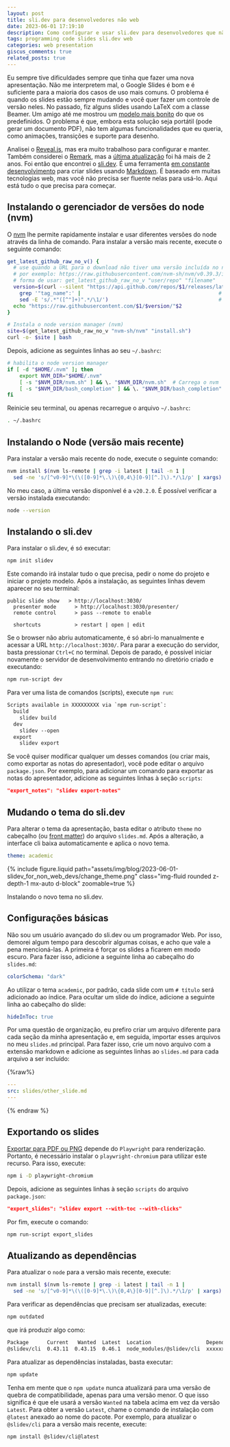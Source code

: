 ```yaml
---
layout: post
title: sli.dev para desenvolvedores não web
date: 2023-06-01 17:19:10
description: Como configurar e usar sli.dev para desenvolvedores que não são web
tags: programming code slides sli.dev web
categories: web presentation
giscus_comments: true
related_posts: true
---
```


Eu sempre tive dificuldades sempre que tinha que fazer uma nova apresentação. Não me interpretem mal, o Google Slides é bom e é suficiente para a maioria dos casos de uso mais comuns. O problema é quando os slides estão sempre mudando e você quer fazer um controle de versão neles. No passado, fiz alguns slides usando LaTeX com a classe Beamer. Um amigo até me mostrou um [modelo mais bonito](https://github.com/deuslirio/UFGTeX-Presentation) do que os predefinidos. O problema é que, embora esta solução seja portátil (pode gerar um documento PDF), não tem algumas funcionalidades que eu queria, como animações, transições e suporte para desenho.

Analisei o [Reveal.js](https://revealjs.com/), mas era muito trabalhoso para configurar e manter. Também considerei o [Remark](https://remarkjs.com/), mas a [última atualização](https://github.com/gnab/remark) foi há mais de 2 anos. Foi então que encontrei o [sli.dev](https://sli.dev/). É uma ferramenta [em constante desenvolvimento](https://github.com/slidevjs/slidev) para criar slides usando [Markdown](https://sli.dev/guide/syntax.html). É baseado em muitas tecnologias web, mas você não precisa ser fluente nelas para usá-lo. Aqui está tudo o que precisa para começar.

## Instalando o gerenciador de versões do node (nvm)

O [nvm](https://github.com/nvm-sh/nvm) lhe permite rapidamente instalar e usar diferentes versões do node através da linha de comando. Para instalar a versão mais recente, execute o seguinte comando:

```bash
get_latest_github_raw_no_v() {
  # use quando a URL para o download não tiver uma versão incluída no nome do arquivo
  # por exemplo: https://raw.githubusercontent.com/nvm-sh/nvm/v0.39.3/install.sh
  # forma de usar: get_latest_github_raw_no_v "user/repo" "filename"
  version=$(curl --silent "https://api.github.com/repos/$1/releases/latest" |  # Obtém a versão mais recente da API do GitHub
    grep '"tag_name":' |                                             # Pega a linha da tag
    sed -E 's/.*"([^"]+)".*/\1/')                                    # Extrai o valor do JSON
  echo "https://raw.githubusercontent.com/$1/$version/"$2
}

# Instala o node version manager (nvm)
site=$(get_latest_github_raw_no_v "nvm-sh/nvm" "install.sh")
curl -o- $site | bash
```

Depois, adicione as seguintes linhas ao seu `~/.bashrc`:

```bash
# habilita o node version manager
if [ -d "$HOME/.nvm" ]; then
    export NVM_DIR="$HOME/.nvm"
    [ -s "$NVM_DIR/nvm.sh" ] && \. "$NVM_DIR/nvm.sh"  # Carrega o nvm
    [ -s "$NVM_DIR/bash_completion" ] && \. "$NVM_DIR/bash_completion"  # Habilita o bash_completion
fi
```

Reinicie seu terminal, ou apenas recarregue o arquivo `~/.bashrc`:

```bash
. ~/.bashrc
```

## Instalando o Node (versão mais recente)

Para instalar a versão mais recente do node, execute o seguinte comando:

```bash
nvm install $(nvm ls-remote | grep -i latest | tail -n 1 |
  sed -ne 's/[^v0-9]*\(\([0-9]*\.\)\{0,4\}[0-9][^.]\).*/\1/p' | xargs)
```

No meu caso, a última versão disponível é a `v20.2.0`. É possível verificar a versão instalada executando:

```bash
node --version
```

## Instalando o sli.dev

Para instalar o sli.dev, é só executar:

```bash
npm init slidev
```

Este comando irá instalar tudo o que precisa, pedir o nome do projeto e iniciar o projeto modelo. Após a instalação, as seguintes linhas devem aparecer no seu terminal:

```
public slide show   > http://localhost:3030/
  presenter mode      > http://localhost:3030/presenter/
  remote control      > pass --remote to enable

  shortcuts           > restart | open | edit
```

Se o browser não abriu automaticamente, é só abri-lo manualmente e acessar a URL `http://localhost:3030/`. Para parar a execução do servidor, basta pressionar `Ctrl+C` no terminal. Depois de parado, é possível iniciar novamente o servidor de desenvolvimento entrando no diretório criado e executando:

```bash
npm run-script dev
```

Para ver uma lista de comandos (scripts), execute `npm run`:

```txt
Scripts available in XXXXXXXXX via `npm run-script`:
  build
    slidev build
  dev
    slidev --open
  export
    slidev export
```

Se você quiser modificar qualquer um desses comandos (ou criar mais, como exportar as notas do apresentador), você pode editar o arquivo `package.json`. Por exemplo, para adicionar um comando para exportar as notas do apresentador, adicione as seguintes linhas à seção `scripts`:

```json
"export_notes": "slidev export-notes"
```

## Mudando o tema do sli.dev

Para alterar o tema da apresentação, basta editar o atributo `theme` no cabeçalho (ou [front matter](https://daily-dev-tips.com/posts/what-exactly-is-frontmatter/)) do arquivo `slides.md`. Após a alteração, a interface cli baixa automaticamente e aplica o novo tema.

```yaml
theme: academic
```

{% include figure.liquid path="assets/img/blog/2023-06-01-slidev_for_non_web_devs/change_theme.png" class="img-fluid rounded z-depth-1 mx-auto d-block" zoomable=true %}

<div class="caption">
    Instalando o novo tema no sli.dev.
</div>

## Configurações básicas

Não sou um usuário avançado do sli.dev ou um programador Web. Por isso, demorei algum tempo para descobrir algumas coisas, e acho que vale a pena mencioná-las. A primeira é forçar os slides a ficarem em modo escuro. Para fazer isso, adicione a seguinte linha ao cabeçalho do `slides.md`:

```yaml
colorSchema: "dark"
```

Ao utilizar o tema `academic`, por padrão, cada slide com um `# título` será adicionado ao índice. Para ocultar um slide do índice, adicione a seguinte linha ao cabeçalho do slide:

```yaml
hideInToc: true
```

Por uma questão de organização, eu prefiro criar um arquivo diferente para cada seção da minha apresentação e, em seguida, importar esses arquivos no meu `slides.md` principal. Para fazer isso, crie um novo arquivo com a extensão markdown e adicione as seguintes linhas ao `slides.md` para cada arquivo a ser incluído:

{%raw%}

```yaml
---
src: slides/other_slide.md
---
```

{% endraw %}

## Exportando os slides

[Exportar para PDF ou PNG](https://sli.dev/guide/exporting.html) depende do `Playwright` para renderização. Portanto, é necessário instalar o `playwright-chromium` para utilizar este recurso. Para isso, execute:

```bash
npm i -D playwright-chromium
```

Depois, adicione as seguintes linhas à seção `scripts` do arquivo `package.json`:

```json
"export_slides": "slidev export --with-toc --with-clicks"
```

Por fim, execute o comando:

```bash
npm run-script export_slides
```

## Atualizando as dependências

Para atualizar o `node` para a versão mais recente, execute:

```bash
nvm install $(nvm ls-remote | grep -i latest | tail -n 1 |
  sed -ne 's/[^v0-9]*\(\([0-9]*\.\)\{0,4\}[0-9][^.]\).*/\1/p' | xargs) --reinstall-packages-from=current
```

Para verificar as dependências que precisam ser atualizadas, execute:

```bash
npm outdated
```

que irá produzir algo como:

```txt
Package      Current   Wanted  Latest  Location                  Depended by
@slidev/cli  0.43.11  0.43.15  0.46.1  node_modules/@slidev/cli  xxxxxxxx
```

Para atualizar as dependências instaladas, basta executar:

```bash
npm update
```

Tenha em mente que o `npm update` nunca atualizará para uma versão de quebra de compatibilidade, apenas para uma versão menor. O que isso significa é que ele usará a versão `Wanted` na tabela acima em vez da versão `Latest`. Para obter a versão `Latest`, chame o comando de instalação com `@latest` anexado ao nome do pacote. Por exemplo, para atualizar o `@slidev/cli` para a versão mais recente, execute:

```bash
npm install @slidev/cli@latest
```
